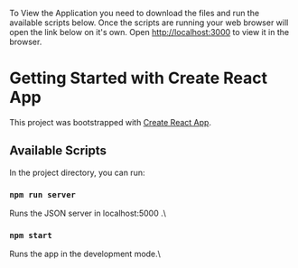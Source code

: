 To View the Application you need to download the files and run the available scripts below.
Once the scripts are running your web browser will open the link below on it's own.
Open [http://localhost:3000](http://localhost:3000/task-tracker) to view it in the browser.

# Getting Started with Create React App

This project was bootstrapped with [Create React App](https://github.com/facebook/create-react-app).

## Available Scripts

In the project directory, you can run:

### `npm run server`

Runs the JSON server in localhost:5000 .\

### `npm start`

Runs the app in the development mode.\
<!--  
Open [http://localhost:3000](http://localhost:3000) to view it in the browser. -->
